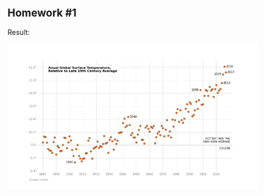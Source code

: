 ## Homework #1

Result:


![alt text](https://github.com/Katerunner/Visualization/blob/main/HW1/matplotlib%20plot%20result.png?raw=true)
